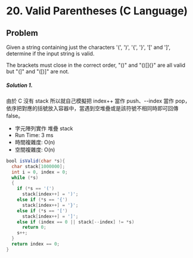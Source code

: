# 20. Valid Parentheses (C Language)

## Problem

Given a string containing just the characters '(', ')', '{', '}', '[' and ']', determine if the input string is valid.

The brackets must close in the correct order, "()" and "()[]{}" are all valid but "(]" and "([)]" are not.

##### Solution 1.

由於 C 沒有 stack 所以就自己模擬把 index++ 當作 push、--index 當作 pop，依序把對應的括號放入容器中，當遇到空堆疊或是該符號不相同時即可回傳 false。

- 字元陣列實作 堆疊 stack
- Run Time: 3 ms
- 時間複雜度: O(n)
- 空間複雜度: O(n)

```java
bool isValid(char *s){
  char stack[1000000];
  int i = 0, index = 0;
  while (*s)
  {
    if (*s == '(')
      stack[index++] = ')';
    else if (*s == '{')
      stack[index++] = '}';
    else if (*s == '[')
      stack[index++] = ']';
    else if (index == 0 || stack[--index] != *s)
      return 0;
    s++;
  }
  return index == 0;
}
```
